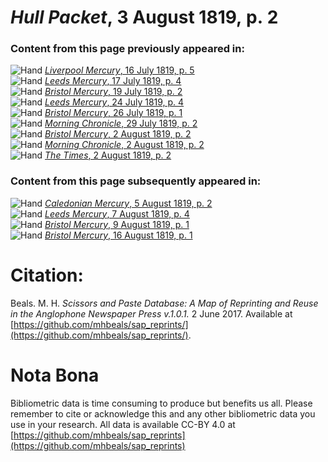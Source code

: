 # *Hull Packet*, 3 August 1819, p. 2  
  
### Content from this page previously appeared in:  
![Hand](http://scissorsandpaste.net/wp-content/uploads/2017/06/smallhandpointer.png) [*Liverpool Mercury*, 16 July 1819, p. 5](https://mhbeals.github.io/sap_html/Liverpool-Mercury/Liverpool-Mercury-16-July-1819-p-5)  
![Hand](http://scissorsandpaste.net/wp-content/uploads/2017/06/smallhandpointer.png) [*Leeds Mercury*, 17 July 1819, p. 4](https://mhbeals.github.io/sap_html/Leeds-Mercury/Leeds-Mercury-17-July-1819-p-4)  
![Hand](http://scissorsandpaste.net/wp-content/uploads/2017/06/smallhandpointer.png) [*Bristol Mercury*, 19 July 1819, p. 2](https://mhbeals.github.io/sap_html/Bristol-Mercury/Bristol-Mercury-19-July-1819-p-2)  
![Hand](http://scissorsandpaste.net/wp-content/uploads/2017/06/smallhandpointer.png) [*Leeds Mercury*, 24 July 1819, p. 4](https://mhbeals.github.io/sap_html/Leeds-Mercury/Leeds-Mercury-24-July-1819-p-4)  
![Hand](http://scissorsandpaste.net/wp-content/uploads/2017/06/smallhandpointer.png) [*Bristol Mercury*, 26 July 1819, p. 1](https://mhbeals.github.io/sap_html/Bristol-Mercury/Bristol-Mercury-26-July-1819-p-1)  
![Hand](http://scissorsandpaste.net/wp-content/uploads/2017/06/smallhandpointer.png) [*Morning Chronicle*, 29 July 1819, p. 2](https://mhbeals.github.io/sap_html/Morning-Chronicle/Morning-Chronicle-29-July-1819-p-2)  
![Hand](http://scissorsandpaste.net/wp-content/uploads/2017/06/smallhandpointer.png) [*Bristol Mercury*, 2 August 1819, p. 2](https://mhbeals.github.io/sap_html/Bristol-Mercury/Bristol-Mercury-2-August-1819-p-2)  
![Hand](http://scissorsandpaste.net/wp-content/uploads/2017/06/smallhandpointer.png) [*Morning Chronicle*, 2 August 1819, p. 2](https://mhbeals.github.io/sap_html/Morning-Chronicle/Morning-Chronicle-2-August-1819-p-2)  
![Hand](http://scissorsandpaste.net/wp-content/uploads/2017/06/smallhandpointer.png) [*The Times*, 2 August 1819, p. 2](https://mhbeals.github.io/sap_html/The-Times/The-Times-2-August-1819-p-2)  
  
### Content from this page subsequently appeared in:  
![Hand](http://scissorsandpaste.net/wp-content/uploads/2017/06/smallhandpointer.png) [*Caledonian Mercury*, 5 August 1819, p. 2](https://mhbeals.github.io/sap_html/Caledonian-Mercury/Caledonian-Mercury-5-August-1819-p-2)  
![Hand](http://scissorsandpaste.net/wp-content/uploads/2017/06/smallhandpointer.png) [*Leeds Mercury*, 7 August 1819, p. 4](https://mhbeals.github.io/sap_html/Leeds-Mercury/Leeds-Mercury-7-August-1819-p-4)  
![Hand](http://scissorsandpaste.net/wp-content/uploads/2017/06/smallhandpointer.png) [*Bristol Mercury*, 9 August 1819, p. 1](https://mhbeals.github.io/sap_html/Bristol-Mercury/Bristol-Mercury-9-August-1819-p-1)  
![Hand](http://scissorsandpaste.net/wp-content/uploads/2017/06/smallhandpointer.png) [*Bristol Mercury*, 16 August 1819, p. 1](https://mhbeals.github.io/sap_html/Bristol-Mercury/Bristol-Mercury-16-August-1819-p-1)  


# Citation: 

Beals. M. H. *Scissors and Paste Database: A Map of Reprinting and Reuse in the Anglophone Newspaper Press v.1.0.1.* 2 June 2017. Available at [https://github.com/mhbeals/sap_reprints/](https://github.com/mhbeals/sap_reprints/). 

# Nota Bona

Bibliometric data is time consuming to produce but benefits us all. Please remember to cite or acknowledge this and any other bibliometric data you use in your research. All data is available CC-BY 4.0 at [https://github.com/mhbeals/sap_reprints](https://github.com/mhbeals/sap_reprints)